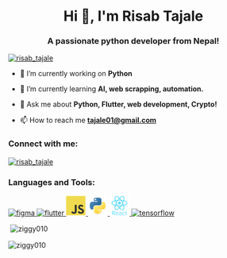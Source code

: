 <h1 align="center">Hi 👋, I'm Risab Tajale</h1>
<h3 align="center">A passionate python developer from Nepal!</h3>

<p align="left"> <a href="https://twitter.com/risab_tajale" target="blank"><img src="https://img.shields.io/twitter/follow/risab_tajale?logo=twitter&style=for-the-badge" alt="risab_tajale" /></a> </p>

- 🔭 I’m currently working on **Python**

- 🌱 I’m currently learning **AI, web scrapping, automation.**

- 💬 Ask me about **Python, Flutter, web development, Crypto!**

- 📫 How to reach me **tajale01@gmail.com**

<h3 align="left">Connect with me:</h3>
<p align="left">
<a href="https://twitter.com/risab_tajale" target="blank"><img align="center" src="https://raw.githubusercontent.com/rahuldkjain/github-profile-readme-generator/master/src/images/icons/Social/twitter.svg" alt="risab_tajale" height="30" width="40" /></a>
</p>

<h3 align="left">Languages and Tools:</h3>
<p align="left"> <a href="https://www.figma.com/" target="_blank" rel="noreferrer"> <img src="https://www.vectorlogo.zone/logos/figma/figma-icon.svg" alt="figma" width="40" height="40"/> </a> <a href="https://flutter.dev" target="_blank" rel="noreferrer"> <img src="https://www.vectorlogo.zone/logos/flutterio/flutterio-icon.svg" alt="flutter" width="40" height="40"/> </a> <a href="https://developer.mozilla.org/en-US/docs/Web/JavaScript" target="_blank" rel="noreferrer"> <img src="https://raw.githubusercontent.com/devicons/devicon/master/icons/javascript/javascript-original.svg" alt="javascript" width="40" height="40"/> </a> <a href="https://www.python.org" target="_blank" rel="noreferrer"> <img src="https://raw.githubusercontent.com/devicons/devicon/master/icons/python/python-original.svg" alt="python" width="40" height="40"/> </a> <a href="https://reactjs.org/" target="_blank" rel="noreferrer"> <img src="https://raw.githubusercontent.com/devicons/devicon/master/icons/react/react-original-wordmark.svg" alt="react" width="40" height="40"/> </a> <a href="https://www.tensorflow.org" target="_blank" rel="noreferrer"> <img src="https://www.vectorlogo.zone/logos/tensorflow/tensorflow-icon.svg" alt="tensorflow" width="40" height="40"/> </a> </p>

<p>&nbsp;<img align="center" src="https://github-readme-stats.vercel.app/api?username=ziggy010&show_icons=true&locale=en" alt="ziggy010" /></p>

<p><img align="center" src="https://github-readme-streak-stats.herokuapp.com/?user=ziggy010&theme=dark" alt="ziggy010" /></p>
